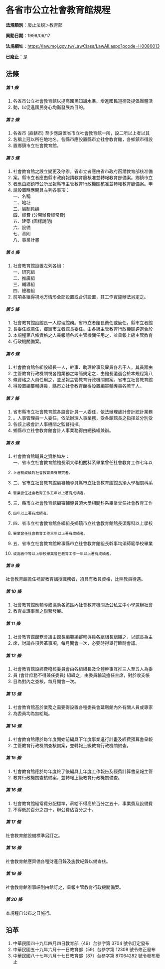 # 各省市公立社會教育館規程

**法規類別**：廢止法規＞教育部

**異動日期**：1998/06/17  

**法規網址**：https://law.moj.gov.tw/LawClass/LawAll.aspx?pcode=H0080013

**已廢止**：是



## 法條
##### 第 1 條
1. 各省市公立社會教育館以提高國民知識水準、增進國民道德及提倡團體活
1. 動，以促進國民身心均衡發展為目的。

##### 第 2 條
1. 各省市 (直轄市) 至少應設置省市立社會教育館一所，設二所以上者以其
1. 名稱上冠以所在地地名。各縣市應設置縣市立社會教育館，各鄉鎮市得設
1. 置鄉鎮市立社會教育館。

##### 第 3 條
1. 社會教育館之設立變更及停辦，省市立者應由省市政府函請教育部核准備
1. 案。縣市立者應由縣市政府報請教育廳核准並轉報教育部備案。鄉鎮市立
1. 者應由鄉鎮市公所呈報縣市主管教育行政機關核准並轉報教育廳備案。申
1. 請設置時應開具左列各事項：  
一、名稱  
二、地址  
三、編制員額  
四、經費 (分開辦費經常費)  
五、建築 (圖樣說明)  
六、設備  
七、章則  
八、事業計畫

##### 第 4 條
1. 社會教育館設置左列各組：  
一、研究組  
二、推廣組  
三、輔導組  
四、總務組
1. 前項各組得視地方情形全部設置或合併設置，其工作實施辦法另定之。

##### 第 5 條
1. 社會教育館設館長一人綜理館務。省市立者館長薦任或簡任，縣市立者館
1. 長委任或薦任，鄉鎮市立者館長委任。由各級主管教育行政機關遴選合於
1. 本規程第八條資格之人員報請各該主管機關任用之，並呈報上級主管教育
1. 行政機關備案。

##### 第 6 條
1. 社會教育館各組設組長一人，幹事、助理幹事及雇員各若干人，其員額由
1. 主管教育行政機關視各館業務之繁簡規定之，由館長遴選合於本規程第八
1. 條資格之人員任用之，並呈報主管教育行政機關備案。省市立社會教育館
1. 得設置編纂輔導員，縣市立社會教育館得設置編審輔導員各若干人。

##### 第 7 條
1. 省市縣市立社會教育館各設會計員一人委任，依法辦理歲計會計統計業務
1. 。人事管理員一人委任，依法辦理人事業務，受各館館長之指揮並分別受
1. 各該上級會計人事機關之監督指揮。
1. 鄉縣市立社會教育館會計人事業務得由總務組兼辦。

##### 第 8 條
1. 社會教育館職員之資格如左：  
一、省市立社會教育館館長須大學相關科系畢業曾任社會教育工作七年以
1.     上著有成績對社會教育素有研究者。
1. 二、省市立社會教育館編纂輔導員縣市立社會教育館館長須大學相關科系
1.     畢業曾任社會教育工作五年以上著有成績者。
1. 三、縣市立社會教育館編審輔導員須大學相關科系畢業曾任社會教育工作
1.     四年以上著有成績者。
1. 四、省市立社會教育館各組組長鄉鎮市立社會教育館館長須專科以上學校
1.     畢業曾任社會教育工作三年以上著有成績者。
1. 五、省市立社會教育館幹事縣市立社會教育館組長幹事均須師範學校畢業
1.     或高級中等以上學校畢業曾任教育工作一年以上著有成績者。

##### 第 9 條
社會教育館擔任補習教育講授職務者，須具有教員資格，比照教員待遇。

##### 第 10 條
1. 社會教育館應輔導或協助各該區內社會教育機關及公私立中小學兼辦社會
1. 教育並謀事業之聯繫發展。

##### 第 11 條
1. 社會教育館館務會議由館長編纂編審輔導員各組組長組織之，以館長為主
1. 席，討論各項興革事項，每月開會一次，必要時得舉行臨時會議。

##### 第 12 條
1. 社會教育館設經費稽核委員會由各組組長及全體幹事互推三人至五人為委
1. 員 (會計庶務不得兼任委員) 組織之，由委員輪流擔任主席，對於收支帳
1. 目為對內之查核，每月開會一次。

##### 第 13 條
1. 社會教育館基於業務之需要得設置各種委員會延聘館內外有關人員或專家
1. 為委員均為無給職。

##### 第 14 條
1. 社會教育館應於每年度開始前編具下年度事業進行計畫及經費預算書呈報
1. 主管教育行政機關查核備案，並轉報上級教育行政機關備查。

##### 第 15 條
1. 社會教育館應於每年度終了後編具上年度工作報告及經費計算書呈報主管
1. 教育行政機關查核備案，並轉報上級教育行政機關備查。

##### 第 16 條
1. 社會教育館經常費分配標準，薪給不得高於百分之五十，事業費及設備費
1. 不得低於百分之四十，辦公費佔百分之十。

##### 第 17 條
社會教育館設備標準另訂之。

##### 第 18 條
社會教育館應齊備各種財產目錄及施教紀錄以備查核。

##### 第 19 條
社會教育館辦事細則由館訂之，呈報主管教育行政機關備案。

##### 第 20 條
本規程自公布之日施行。

## 沿革
1. 中華民國四十九年四月四日教育部（49）台參字第 3704 號令訂定發布
1. 中華民國五十九年六月十一日教育部（59）台參字第 12308  號令修正發布
1. 中華民國八十七年六月十七日教育部（87）台參字第 87064282 號令發布廢止
